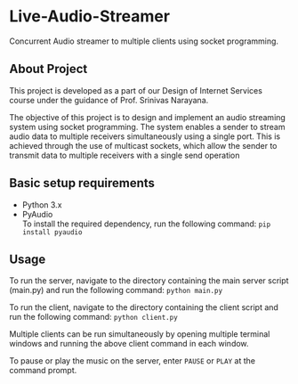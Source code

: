 # Live-Audio-Streamer
Concurrent Audio streamer to multiple clients using socket programming.

## About Project
This project is developed as a part of our Design of Internet Services course under the guidance of Prof. Srinivas Narayana.

The objective of this project is to design and implement an audio streaming system using socket programming. The system enables a sender to stream audio data to multiple receivers simultaneously using a single port. This is achieved through the use of multicast sockets, which allow the sender to transmit data to multiple receivers with a single send operation

## Basic setup requirements
- Python 3.x
- PyAudio <br>
To install the required dependency, run the following command: ```pip install pyaudio```

## Usage
To run the server, navigate to the directory containing the main server script (main.py) and run the following command:
```python main.py```

To run the client, navigate to the directory containing the client script and run the following command:
```python client.py```

Multiple clients can be run simultaneously by opening multiple terminal windows and running the above client command in each window.

To pause or play the music on the server, enter ```PAUSE``` or ```PLAY``` at the command prompt.
